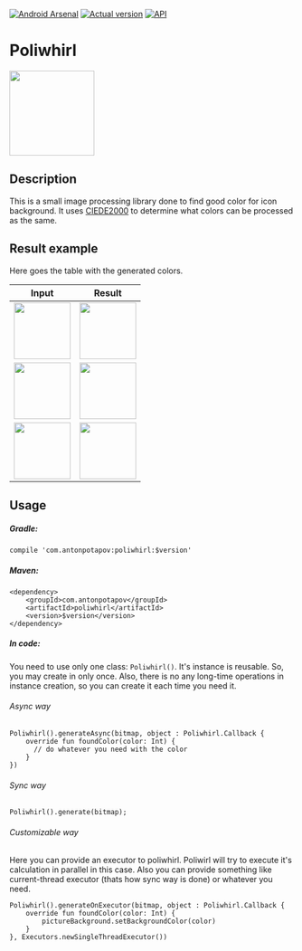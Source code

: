 [![Android Arsenal]( https://img.shields.io/badge/Android%20Arsenal-Poliwhirl-green.svg?style=flat )]( https://android-arsenal.com/details/1/6380 )
[![Actual version](https://img.shields.io/maven-central/v/com.antonpotapov/poliwhirl/1.svg)]()
[![API](https://img.shields.io/badge/API-14%2B-brightgreen.svg?style=flat)](https://android-arsenal.com/api?level=14)

# Poliwhirl

<img src="https://cdn.bulbagarden.net/upload/thumb/a/a9/061Poliwhirl.png/250px-061Poliwhirl.png" width="150" height="150">

## Description

This is a small image processing library done to find good color for icon background. It uses [CIEDE2000](https://en.wikipedia.org/wiki/Color_difference#CIEDE2000) to  determine what colors can be processed as the same.

## Result example

Here goes the table with the generated colors.

Input | Result
------------ | -------------
<img src="https://github.com/FlashLight13/poliwhirl/blob/master/images/google_maps_input.png" width="100" height="100"> | <img src="https://github.com/FlashLight13/poliwhirl/blob/master/images/google_maps_result.png" width="100" height="100">
<img src="https://github.com/FlashLight13/poliwhirl/blob/master/images/habr_input.png" width="100" height="100"> | <img src="https://github.com/FlashLight13/poliwhirl/blob/master/images/habr_result.png" width="100" height="100">
<img src="https://github.com/FlashLight13/poliwhirl/blob/master/images/instagram_input.png" width="100" height="100"> | <img src="https://github.com/FlashLight13/poliwhirl/blob/master/images/instagram_result.png" width="100" height="100">

## Usage
##### Gradle: 

`compile 'com.antonpotapov:poliwhirl:$version'`

##### Maven:

```
<dependency>
    <groupId>com.antonpotapov</groupId>
    <artifactId>poliwhirl</artifactId>
    <version>$version</version>
</dependency>
```

##### In code: 
You need to use only one class: `Poliwhirl()`. It's instance is reusable. So, you may create in only once. Also, there is no any long-time operations in instance creation, so you can create it each time you need it.

###### Async way
```
Poliwhirl().generateAsync(bitmap, object : Poliwhirl.Callback {
    override fun foundColor(color: Int) {
      // do whatever you need with the color
    }
})
```
###### Sync way
`Poliwhirl().generate(bitmap);`

###### Customizable way
Here you can provide an executor to poliwhirl. Poliwirl will try to execute it's calculation in parallel in this case. Also you can provide something like current-thread executor (thats how sync way is done) or whatever you need.
```
Poliwhirl().generateOnExecutor(bitmap, object : Poliwhirl.Callback {
    override fun foundColor(color: Int) {
        pictureBackground.setBackgroundColor(color)
    }
}, Executors.newSingleThreadExecutor())
```
